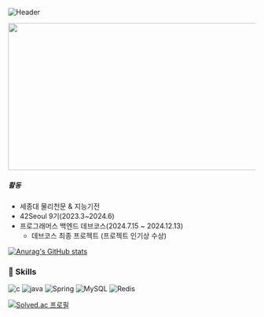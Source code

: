 ![Header](https://capsule-render.vercel.app/api?type=waving&height=300&color=gradient&text=예비%20백엔드%20개발자%20박찬서입니다.&fontAlign=50&fontAlignY=40&descAlign=50&descAlignY=54&fontSize=30&descSize=16&desc=객체지향이란%20%20무엇일까;;)

<a href="https://github.com/devxb/gitanimals">
<img
  src="https://render.gitanimals.org/farms/chanspar"
  width="600"
  height="300"
/>
</a>

#####  활동
- 세종대 물리천문 & 지능기전 
- 42Seoul 9기(2023.3~2024.6)
- 프로그래머스 백엔드 데브코스(2024.7.15 ~ 2024.12.13)
  - 데브코스 최종 프로젝트 (프로젝트 인기상 수상) 

[![Anurag's GitHub stats](https://github-readme-stats.vercel.app/api?username=chanspar)](https://github.com/anuraghazra/github-readme-stats)

### 🦾 Skills
![c](https://img.shields.io/badge/c-A8B9CC.svg?&style=for-the-badge&logo=c&logoColor=white) ![java](https://img.shields.io/badge/Java-000000.svg?&style=for-the-badge) ![Spring](https://img.shields.io/badge/spring-6DB33F.svg?&style=for-the-badge&logo=spring&logoColor=white) ![MySQL](https://img.shields.io/badge/mysql-4479A1.svg?&style=for-the-badge&logo=mysql&logoColor=white) ![Redis](https://img.shields.io/badge/redis-DC382D.svg?&style=for-the-badge&logo=redis&logoColor=white) 

[![Solved.ac
프로필](http://mazassumnida.wtf/api/v2/generate_badge?boj=culfees)](https://solved.ac/culfees)

